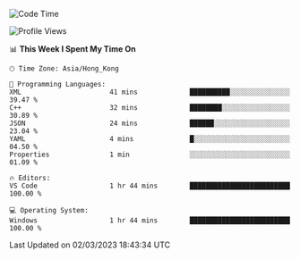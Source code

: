 <!--START_SECTION:waka-->
![Code Time](http://img.shields.io/badge/Code%20Time-36%20hrs%2046%20mins-blue)

![Profile Views](http://img.shields.io/badge/Profile%20Views-5-blue)

📊 **This Week I Spent My Time On** 

```text
🕑︎ Time Zone: Asia/Hong_Kong

💬 Programming Languages: 
XML                      41 mins             ██████████░░░░░░░░░░░░░░░   39.47 % 
C++                      32 mins             ████████░░░░░░░░░░░░░░░░░   30.89 % 
JSON                     24 mins             ██████░░░░░░░░░░░░░░░░░░░   23.04 % 
YAML                     4 mins              █░░░░░░░░░░░░░░░░░░░░░░░░   04.50 % 
Properties               1 min               ░░░░░░░░░░░░░░░░░░░░░░░░░   01.09 % 

🔥 Editors: 
VS Code                  1 hr 44 mins        █████████████████████████   100.00 % 

💻 Operating System: 
Windows                  1 hr 44 mins        █████████████████████████   100.00 % 
```


 Last Updated on 02/03/2023 18:43:34 UTC
<!--END_SECTION:waka-->
